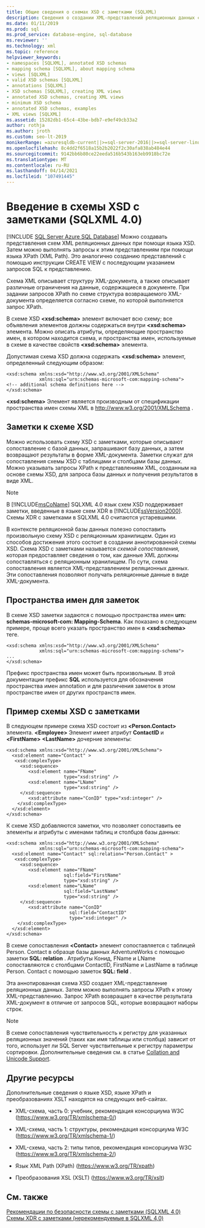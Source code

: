 ```yaml
---
title: Общие сведения о схемах XSD с заметками (SQLXML)
description: Сведения о создании XML-представлений реляционных данных с помощью языка определения схемы XML (SQLXML 4,0).
ms.date: 01/11/2019
ms.prod: sql
ms.prod_service: database-engine, sql-database
ms.reviewer: ''
ms.technology: xml
ms.topic: reference
helpviewer_keywords:
- namespaces [SQLXML], annotated XSD schemas
- mapping schema [SQLXML], about mapping schema
- views [SQLXML]
- valid XSD schemas [SQLXML]
- annotations [SQLXML]
- XSD schemas [SQLXML], creating XML views
- annotated XSD schemas, creating XML views
- minimum XSD schema
- annotated XSD schemas, examples
- XML views [SQLXML]
ms.assetid: 15282db1-65c4-43be-bdb7-e9ef49cb33a2
author: rothja
ms.author: jroth
ms.custom: seo-lt-2019
monikerRange: =azuresqldb-current||>=sql-server-2016||>=sql-server-linux-2017||=azuresqldb-mi-current
ms.openlocfilehash: 8c4dd2f6518a15b2b2022f2c30afa838ab484e44
ms.sourcegitcommit: 9142bb6b80ce22eeda516b543b163eb9918bc72e
ms.translationtype: MT
ms.contentlocale: ru-RU
ms.lasthandoff: 04/14/2021
ms.locfileid: "107491445"
---
```

# <a name="introduction-to-annotated-xsd-schemas-sqlxml-40"></a>Введение в схемы XSD с заметками (SQLXML 4.0)
[!INCLUDE [SQL Server Azure SQL Database](../../../includes/applies-to-version/sql-asdb.md)]
  Можно создавать представления схем XML реляционных данных при помощи языка XSD. Затем можно выполнять запросы к этим представлениям при помощи языка XPath (XML Path). Это аналогично созданию представлений с помощью инструкции CREATE VIEW с последующим указанием запросов SQL к представлению.  
  
 Схема XML описывает структуру XML-документа, а также описывает различные ограничения на данные, содержащиеся в документе. При задании запросов XPath по схеме структура возвращаемого XML-документа определяется согласно схеме, по которой выполняется запрос XPath.  
  
 В схеме XSD **\<xsd:schema>** элемент включает всю схему; все объявления элементов должны содержаться внутри **\<xsd:schema>** элемента. Можно описать атрибуты, определяющие пространство имен, в котором находится схема, и пространства имен, используемые в схеме в качестве свойств **\<xsd:schema>** элемента.  
  
 Допустимая схема XSD должна содержать **\<xsd:schema>** элемент, определенный следующим образом:  
  
```  
<xsd:schema xmlns:xsd="http://www.w3.org/2001/XMLSchema"   
            xmlns:sql="urn:schemas-microsoft-com:mapping-schema">  
<!-- additional schema definitions here -->  
</xsd:schema>  
```  
  
 **\<xsd:schema>** Элемент является производным от спецификации пространства имен схемы XML в http://www.w3.org/2001/XMLSchema .  
  
## <a name="annotations-to-the-xsd-schema"></a>Заметки к схеме XSD  
 Можно использовать схему XSD с заметками, которые описывают сопоставление с базой данных, запрашивают базу данных, а затем возвращают результаты в форме XML-документа. Заметки служат для сопоставления схемы XSD с таблицами и столбцами базы данных. Можно указывать запросы XPath к представлениям XML, созданным на основе схемы XSD, для запроса базы данных и получения результатов в виде XML.  
  
> [!NOTE]  
>  В [!INCLUDE[msCoName](../../../includes/msconame-md.md)] SQLXML 4.0 язык схем XSD поддерживает заметки, введенные в языке схем XDR в [!INCLUDE[ssVersion2000](../../../includes/ssversion2000-md.md)]. Схемы XDR с заметками в SQLXML 4.0 считаются устаревшими.  
  
 В контексте реляционной базы данных полезно сопоставить произвольную схему XSD с реляционным хранилищем. Один из способов достижения этого состоит в создании аннотированной схемы XSD. Схема XSD с заметками называется *схемой сопоставления*, которая предоставляет сведения о том, как данные XML должны сопоставляться с реляционным хранилищем. По сути, схема сопоставления является XML-представлением реляционных данных. Эти сопоставления позволяют получать реляционные данные в виде XML-документа.  
  
## <a name="namespace-for-annotations"></a>Пространства имен для заметок  
 В схеме XSD заметки задаются с помощью пространства имен **urn: schemas-microsoft-com: Mapping-Schema**. Как показано в следующем примере, проще всего указать пространство имен в **\<xsd:schema>** теге.  
  
```  
<xsd:schema xmlns:xsd="http://www.w3.org/2001/XMLSchema"   
            xmlns:sql="urn:schemas-microsoft-com:mapping-schema">  
...  
</xsd:schema>  
```  
  
 Префикс пространства имен может быть произвольным. В этой документации префикс **SQL** используется для обозначения пространства имен annotation и для различения заметок в этом пространстве имен от других пространств имен.  
  
## <a name="example-of-an-annotated-xsd-schema"></a>Пример схемы XSD с заметками  
 В следующем примере схема XSD состоит из **\<Person.Contact>** элемента. **\<Employee>** Элемент имеет атрибут **ContactID** и **\<FirstName>** **\<LastName>** дочерние элементы:  
  
```  
<xsd:schema xmlns:xsd="http://www.w3.org/2001/XMLSchema">  
  <xsd:element name="Contact" >  
   <xsd:complexType>  
     <xsd:sequence>  
        <xsd:element name="FName"    
                     type="xsd:string" />   
        <xsd:element name="LName"  
                     type="xsd:string" />  
     </xsd:sequence>  
        <xsd:attribute name="ConID" type="xsd:integer" />  
    </xsd:complexType>  
  </xsd:element>  
</xsd:schema>  
```  
  
 К схеме XSD добавляются заметки, что позволяет сопоставить ее элементы и атрибуты с именами таблиц и столбцов базы данных:  
  
```  
<xsd:schema xmlns:xsd="http://www.w3.org/2001/XMLSchema"  
            xmlns:sql="urn:schemas-microsoft-com:mapping-schema">  
  <xsd:element name="Contact" sql:relation="Person.Contact" >  
   <xsd:complexType>  
     <xsd:sequence>  
        <xsd:element name="FName"  
                     sql:field="FirstName"   
                     type="xsd:string" />   
        <xsd:element name="LName"    
                     sql:field="LastName"    
                     type="xsd:string" />  
     </xsd:sequence>  
        <xsd:attribute name="ConID"   
                       sql:field="ContactID"   
                       type="xsd:integer" />  
    </xsd:complexType>  
  </xsd:element>  
</xsd:schema>  
```  
  
 В схеме сопоставления **\<Contact>** элемент сопоставляется с таблицей Person. Contact в образце базы данных AdventureWorks с помощью заметки **SQL: relation** . Атрибуты Конид, FName и LName сопоставляются с столбцами ContactID, FirstName и LastName в таблице Person. Contact с помощью заметок **SQL: field** .  
  
 Эта аннотированная схема XSD создает XML-представление реляционных данных. Затем можно выполнять запросы XPath к этому XML-представлению. Запрос XPath возвращает в качестве результата XML-документ в отличие от запросов SQL, которые возвращают наборы строк.  
  
> [!NOTE]  
>  В схеме сопоставления чувствительность к регистру для указанных реляционных значений (таких как имя таблицы или столбца) зависит от того, использует ли SQL Server чувствительные к регистру параметры сортировки. Дополнительные сведения см. в статье [Collation and Unicode Support](../../../relational-databases/collations/collation-and-unicode-support.md).  
  
## <a name="other-resources"></a>Другие ресурсы  
 Дополнительные сведения о языке XSD, языке XPath и преобразованиях XSLT находятся на следующих веб-сайтах.  
  
-   XML-схема, часть 0: учебник, рекомендация консорциума W3C (https://www.w3.org/TR/xmlschema-0/)  
  
-   XML-схема, часть 1: структуры, рекомендация консорциума W3C (https://www.w3.org/TR/xmlschema-1/)  
  
-   XML-схема, часть 2: типы типов, рекомендация консорциума W3C (https://www.w3.org/TR/xmlschema-2/)  
  
-   Язык XML Path (XPath) (https://www.w3.org/TR/xpath)  
  
-   Преобразования XSL (XSLT) (https://www.w3.org/TR/xslt)  
  
## <a name="see-also"></a>См. также  
 [Рекомендации по безопасности схемы с заметками &#40;SQLXML 4,0&#41;](../../../relational-databases/sqlxml-annotated-xsd-schemas-xpath-queries/security/annotated-schema-security-considerations-sqlxml-4-0.md)   
 [Схемы XDR с заметками &#40;нерекомендуемые в SQLXML 4,0&#41;](../../../relational-databases/sqlxml/annotated-xsd-schemas/annotated-xdr-schemas-deprecated-in-sqlxml-4-0.md)  
  
  
